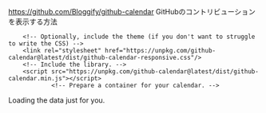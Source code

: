 https://github.com/Bloggify/github-calendar
GitHubのコントリビューションを表示する方法

        <!-- Optionally, include the theme (if you don't want to struggle to write the CSS) -->
        <link rel="stylesheet" href="https://unpkg.com/github-calendar@latest/dist/github-calendar-responsive.css"/>
        <!-- Include the library. -->
        <script src="https://unpkg.com/github-calendar@latest/dist/github-calendar.min.js"></script>
                <!-- Prepare a container for your calendar. -->
<div class="calendar">
    <!-- Loading stuff -->
    Loading the data just for you.
</div>

<script>
    GitHubCalendar(".calendar", "Yoshiyuki-Su");

    // or enable responsive functionality:
    GitHubCalendar(".calendar", "Yoshiyuki-Su", { responsive: true });

    // Use a proxy
    GitHubCalendar(".calendar", "Yoshiyuki-Su", {
       proxy (username) {
         return fetch(`https://your-proxy.com/github?user=${username}`)
       }
    }).then(r => r.text())
</script>
